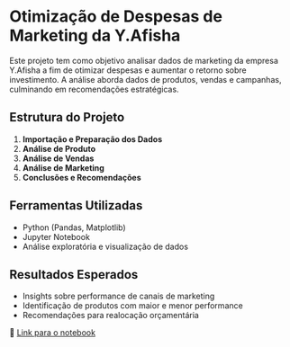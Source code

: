 # Otimização de Despesas de Marketing da Y.Afisha

Este projeto tem como objetivo analisar dados de marketing da empresa Y.Afisha a fim de otimizar despesas e aumentar o retorno sobre investimento. A análise aborda dados de produtos, vendas e campanhas, culminando em recomendações estratégicas.

## Estrutura do Projeto
1. **Importação e Preparação dos Dados**
2. **Análise de Produto**
3. **Análise de Vendas**
4. **Análise de Marketing**
5. **Conclusões e Recomendações**

## Ferramentas Utilizadas
- Python (Pandas, Matplotlib)
- Jupyter Notebook
- Análise exploratória e visualização de dados

## Resultados Esperados
- Insights sobre performance de canais de marketing
- Identificação de produtos com maior e menor performance
- Recomendações para realocação orçamentária

📎 [Link para o notebook](COLOCAR_LINK_AQUI)
